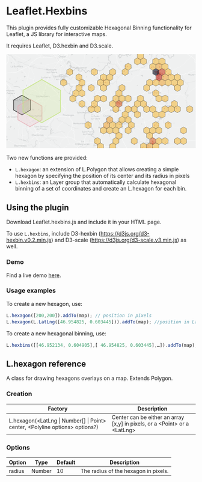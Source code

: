 # Leaflet.Hexbins

This plugin provides fully customizable Hexagonal Binning functionality for Leaflet, a JS library for interactive maps.

It requires Leaflet, D3.hexbin and D3.scale.

![](/img/hexbins_illustration.png)

Two new functions are provided:
* `L.hexagon`: an extension of L.Polygon that allows creating a simple hexagon by specifying the position of its center and its radius in pixels
* `L.hexbins`: an Layer group that automatically calculate hexagonal binning of a set of coordinates and create an L.hexagon for each bin.

## Using the plugin
Download Leaflet.hexbins.js and include it in your HTML page.

To use `L.hexbins`, include D3-hexbin (https://d3js.org/d3-hexbin.v0.2.min.js) and D3-scale (https://d3js.org/d3-scale.v3.min.js) as well.

### Demo
Find a live demo [here](http://marchese.fr/hexbin-demo/).


### Usage examples

To create a new hexagon, use:
```javascript
L.hexagon([200,200]).addTo(map); // position in pixels
L.hexagon(L.LatLng([46.954825, 0.603445])).addTo(map); //position in Lat,Long
```


To create a new hexagonal binning, use:
```javascript
L.hexbins([[46.952134, 0.604905],[ 46.954825, 0.603445],…]).addTo(map); 
```

## L.hexagon reference
A class for drawing hexagons overlays on a map. Extends Polygon.

### Creation
Factory | Description
------------ | -------------
L.hexagon(\<LatLng \| Number[] \| Point> center, \<Polyline options> options?)  | Center can be either  an array [x,y] in pixels, or a \<Point> or a \<LatLng>

### Options
Option | Type | 	Default | Description
------------ | ------------- | ------------- | -------------
radius | Number | 10 | The radius of the hexagon in pixels.
 



